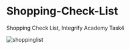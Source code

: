 # Shopping-Check-List
Shopping Check List, Integrify Academy Task4

![shoppinglist](https://user-images.githubusercontent.com/2385925/34567814-70e7f9a2-f16c-11e7-973d-aeabe3211293.jpg)
